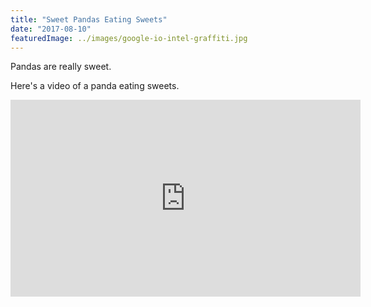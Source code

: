 ```yaml
---
title: "Sweet Pandas Eating Sweets"
date: "2017-08-10"
featuredImage: ../images/google-io-intel-graffiti.jpg
---
```


Pandas are really sweet.

Here's a video of a panda eating sweets.

<iframe width="560" height="315" src="https://www.youtube.com/embed/4n0xNbfJLR8" frameborder="0" allowfullscreen></iframe>
